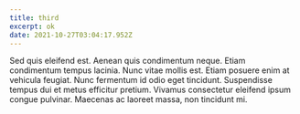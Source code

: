 ```yaml
---
title: third
excerpt: ok
date: 2021-10-27T03:04:17.952Z
---
```

Sed quis eleifend est. Aenean quis condimentum neque. Etiam condimentum tempus lacinia. Nunc vitae mollis est. Etiam posuere enim at vehicula feugiat. Nunc fermentum id odio eget tincidunt. Suspendisse tempus dui et metus efficitur pretium. Vivamus consectetur eleifend ipsum congue pulvinar. Maecenas ac laoreet massa, non tincidunt mi.